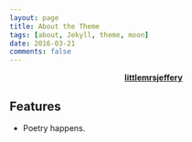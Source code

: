 ```yaml
---
layout: page
title: About the Theme
tags: [about, Jekyll, theme, moon]
date: 2016-03-21
comments: false
---
```


<center><a href="{{ site.url }}"><b>littlemrsjeffery</b></a></center>

## Features
* Poetry happens.
